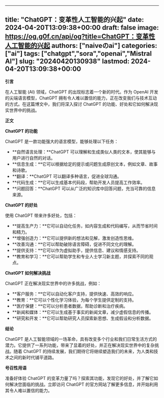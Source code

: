 
---
title: "ChatGPT：变革性人工智能的兴起"
date: 2024-04-20T13:09:38+00:00
draft: false
image: https://og.g0f.cn/api/og?title=ChatGPT：变革性人工智能的兴起
authors: ["naiveのai"]
categories: ["ai"]
tags: ["chatgpt","sora","openai","Mistral AI"]
slug: "20240420130938"
lastmod: 2024-04-20T13:09:38+00:00
---
**引言**

在人工智能 (AI) 领域，ChatGPT 的出现标志着一个新的时代。作为 OpenAI 开发的尖端语言模型，ChatGPT 拥有令人难以置信的能力，正在改变我们与技术互动的方式。在这篇博文中，我们将深入探讨 ChatGPT 的功能、好处和它如何解决现实世界中的挑战。

**正文**

**ChatGPT 的功能**

ChatGPT 是一款功能强大的语言模型，能够处理以下任务：

* **自然语言处理：**ChatGPT 可以理解和生成类似人类的文本，使其能够与用户进行自然的对话。
* **信息生成：**它可以根据给定的提示或问题生成原创文本，例如文章、故事和诗歌。
* **翻译：**ChatGPT 可以翻译多种语言，促进全球沟通。
* **代码生成：**它可以生成基本代码段，帮助开发人员提高工作效率。
* **问题回答：**ChatGPT 可以从广泛的知识库中回答问题，充当可靠的信息来源。

**ChatGPT 的好处**

使用 ChatGPT 带来许多好处，包括：

* **提高生产力：**它可以自动化任务，如内容生成和代码编写，从而节省时间和精力。
* **增强创造力：**它可以提供新的想法和见解，激发创造性思维。
* **改善沟通：**它可以帮助破除语言障碍，促进不同文化的理解。
* **提供支持：**它可以作为虚拟助手，提供信息、建议和情感支持。
* **教育和学习：**它可以帮助学生和专业人士学习新主题，并探索不同的观点。

**ChatGPT 如何解决挑战**

ChatGPT 正在解决现实世界中的许多挑战，例如：

* **客户服务：**它可以自动化客户支持，提供快速、高效的响应。
* **教育：**它可以个性化学习体验，为每个学生提供定制的支持。
* **医疗保健：**它可以分析患者数据，帮助诊断和治疗疾病。
* **新闻和媒体：**它可以生成基于事实的新闻文章，减少虚假信息的传播。
* **研究和开发：**它可以帮助研究人员探索新思想、生成假设和分析数据。

**结论**

ChatGPT 是人工智能领域的一场革命，具有改变多个行业和我们日常生活方式的潜力。它提供了一系列功能，带来了显着的好处，并正在解决现实世界中的复杂挑战。随着 ChatGPT 的持续发展，我们期待它将继续塑造我们的未来，为人类和技术之间的新时代铺平道路。

**号召性用语**

准备好体验 ChatGPT 的变革力量了吗？探索其功能，发现它的好处，并了解它如何解决您面临的挑战。立即访问 ChatGPT 的官方网站了解更多信息，并开始利用其令人难以置信的能力。